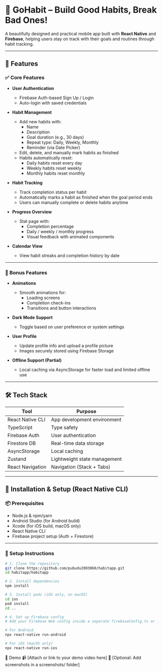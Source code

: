 # 🌱 GoHabit – Build Good Habits, Break Bad Ones!

A beautifully designed and practical mobile app built with **React Native** and **Firebase**, helping users stay on track with their goals and routines through habit tracking.

---

## 🚀 Features

### ✅ Core Features

- **User Authentication**
  - Firebase Auth-based Sign Up / Login
  - Auto-login with saved credentials

- **Habit Management**
  - Add new habits with:
    - Name  
    - Description  
    - Goal duration (e.g., 30 days)  
    - Repeat type: Daily, Weekly, Monthly  
    - Reminder (via Date Picker)
  - Edit, delete, and manually mark habits as finished
  - Habits automatically reset:
    - Daily habits reset every day
    - Weekly habits reset weekly
    - Monthly habits reset monthly

- **Habit Tracking**
  - Track completion status per habit
  - Automatically marks a habit as finished when the goal period ends
  - Users can manually complete or delete habits anytime

- **Progress Overview**
  - Stat page with:
    - Completion percentage
    - Daily / weekly / monthly progress
    - Visual feedback with animated components

- **Calendar View**
  - View habit streaks and completion history by date

---

### 🌟 Bonus Features

- **Animations**
  - Smooth animations for:
    - Loading screens
    - Completion check-ins
    - Transitions and button interactions

- **Dark Mode Support**
  - Toggle based on user preference or system settings

- **User Profile**
  - Update profile info and upload a profile picture
  - Images securely stored using Firebase Storage

- **Offline Support (Partial)**
  - Local caching via AsyncStorage for faster load and limited offline use

---

## 🛠 Tech Stack

| Tool             | Purpose                          |
|------------------|----------------------------------|
| React Native CLI | App development environment      |
| TypeScript       | Type safety                      |
| Firebase Auth    | User authentication              |
| Firestore DB     | Real-time data storage           |
| AsyncStorage     | Local caching                    |
| Zustand          | Lightweight state management     |
| React Navigation | Navigation (Stack + Tabs)        |

---

## 📲 Installation & Setup (React Native CLI)

### 📦 Prerequisites

- Node.js & npm/yarn  
- Android Studio (for Android build)  
- Xcode (for iOS build, macOS only)  
- React Native CLI  
- Firebase project setup (Auth + Firestore)

---

### 🔧 Setup Instructions

```bash
# 1. Clone the repository
git clone https://github.com/pubudu2003060/habitapp.git
cd habitapp/habitapp

# 2. Install dependencies
npm install

# 3. Install pods (iOS only, on macOS)
cd ios
pod install
cd ..

# 4. Set up Firebase config
# Add your Firebase Web config inside a separate firebaseConfig.ts or .env

# For Android
npx react-native run-android

# For iOS (macOS only)
npx react-native run-ios
```

🎥 Demo
📹 [Attach or link to your demo video here]
📸 [Optional: Add screenshots in a screenshots/ folder]